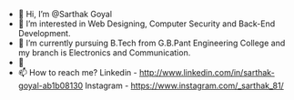 - 👋 Hi, I’m @Sarthak Goyal
- 👀 I’m interested in Web Designing, Computer Security and Back-End Development.
- 🌱 I’m currently pursuing B.Tech from G.B.Pant Engineering College and my branch is Electronics and Communication.
- 💞
- 📫 How to reach me?
  Linkedin - http://www.linkedin.com/in/sarthak-goyal-ab1b08130
  Instagram - https://www.instagram.com/_sarthak_81/

<!---
Sarthak-81/Sarthak-81 is a ✨ special ✨ repository because its `README.md` (this file) appears on your GitHub profile.
You can click the Preview link to take a look at your changes.
--->
